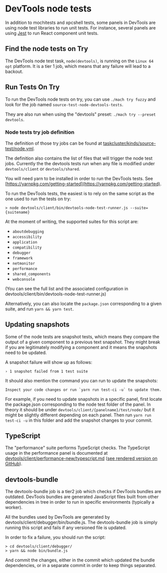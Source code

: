 # DevTools node tests

In addition to mochitests and xpcshell tests, some panels in DevTools are using node test libraries to run unit tests. For instance, several panels are using [Jest](https://jestjs.io/) to run React component unit tests.

## Find the node tests on Try

The DevTools node test task, `node(devtools)`, is running on the `Linux 64 opt` platform.
It is a tier 1 job, which means that any failure will lead to a backout.

## Run Tests On Try

To run the DevTools node tests on try, you can use `./mach try fuzzy` and look for the job named `source-test-node-devtools-tests`.

They are also run when using the "devtools" preset: `./mach try --preset devtools`.

### Node tests try job definition

The definition of those try jobs can be found at [taskcluster/kinds/source-test/node.yml](https://searchfox.org/mozilla-central/source/taskcluster/kinds/source-test/node.yml).

The definition also contains the list of files that will trigger the node test jobs. Currently the the devtools tests run when any file is modified under `devtools/client` or `devtools/shared`.

You will need yarn to be installed in order to run the DevTools tests. See [https://yarnpkg.com/getting-started](https://yarnpkg.com/getting-started).

To run the DevTools tests, the easiest is to rely on the same script as the one used to run the tests on try:
```
> node devtools/client/bin/devtools-node-test-runner.js --suite={suitename}
```

At the moment of writing, the supported suites for this script are:
- `aboutdebugging`
- `accessibility`
- `application`
- `compatibility`
- `debugger`
- `framework`
- `netmonitor`
- `performance`
- `shared_components`
- `webconsole`

(You can see the full list and the associated configuration in devtools/client/bin/devtools-node-test-runner.js)

Alternatively, you can also locate the `package.json` corresponding to a given suite, and run `yarn && yarn test`.

## Updating snapshots

Some of the node tests are snapshot tests, which means they compare the output of a given component to a previous text snapshot. They might break if you are legitimately modifying a component and it means the snapshots need to be updated.

A snapshot failure will show up as follows:
```
› 1 snapshot failed from 1 test suite
```

It should also mention the command you can run to update the snapshots:
```
Inspect your code changes or run `yarn run test-ci -u` to update them.
```

For example, if you need to update snapshots in a specific panel, first locate the package.json corresponding to the node test folder of the panel. In theory it should be under `devtools/client/{panelname}/test/node/` but it might be slightly different depending on each panel. Then run `yarn run test-ci -u` in this folder and add the snapshot changes to your commit.

## TypeScript

The "performance" suite performs TypeScript checks. The TypeScript usage in the performance panel is documented at [devtools/client/performance-new/typescript.md](https://searchfox.org/mozilla-central/source/devtools/client/performance-new/typescript.md) ([see rendered version on GitHub](https://github.com/mozilla/gecko-dev/blob/master/devtools/client/performance-new/typescript.md)).

## devtools-bundle

The devtools-bundle job is a tier2 job which checks if DevTools bundles are outdated. DevTools bundles are generated JavaScript files built from other dependencies in tree in order to run in specific environments (typically a worker).

All the bundles used by DevTools are generated by devtools/client/debugger/bin/bundle.js. The devtools-bundle job is simply running this script and fails if any versioned file is updated.

In order to fix a failure, you should run the script:

```
> cd devtools/client/debugger/
> yarn && node bin/bundle.js
```

And commit the changes, either in the commit which updated the bundle dependencies, or in a separate commit in order to keep things separated.
